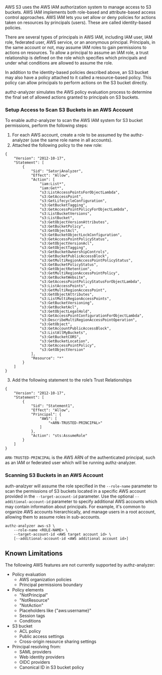 AWS S3 uses the AWS IAM authorization system to manage access to S3 buckets. AWS IAM implements both role-based and attribute-based access control approaches. AWS IAM lets you set allow or deny policies for actions taken on resources by principals (users). These are called identity-based policies.

There are several types of principals in AWS IAM, including IAM user, IAM role, federated user, AWS service, or an anonymous principal. Principals, in the same account or not, may assume IAM roles to gain permissions to actions on resources. To allow a principal to assume an IAM role, a trust relationship is defined on the role which specifies which principals and under what conditions are allowed to assume the role.

In addition to the identity-based policies described above, an S3 bucket may also have a policy attached to it called a resource-based policy. This policy can allow principals to perform actions on the S3 bucket directly.

authz-analyzer simulates the AWS policy evaluation process to determine the final set of allowed actions granted to principals on S3 buckets.

### Setup Access to Scan S3 Buckets in an AWS Account

To enable authz-analyzer to scan the AWS IAM system for S3 bucket permissions, perform the following steps:
1. For each AWS account, create a role to be assumed by the authz-analyzer (use the same role name in all accounts).
2. Attached the following policy to the new role:
```
{
    "Version": "2012-10-17",
    "Statement": [
        {
            "Sid": "SatoriAnalyzer",
            "Effect": "Allow",
            "Action": [
                "iam:List*",
                "iam:Get*",
                "s3:ListAccessPointsForObjectLambda",
                "s3:GetAccessPoint",
                "s3:GetLifecycleConfiguration",
                "s3:GetBucketTagging",
                "s3:GetAccessPointPolicyForObjectLambda",
                "s3:ListBucketVersions",
                "s3:ListBucket",
                "s3:GetObjectVersionAttributes",
                "s3:GetBucketPolicy",
                "s3:GetObjectAcl",
                "s3:GetBucketObjectLockConfiguration",
                "s3:GetAccessPointPolicyStatus",
                "s3:GetObjectVersionAcl",
                "s3:GetObjectTagging",
                "s3:GetBucketOwnershipControls",
                "s3:GetBucketPublicAccessBlock",
                "s3:GetMultiRegionAccessPointPolicyStatus",
                "s3:GetBucketPolicyStatus",
                "s3:GetObjectRetention",
                "s3:GetMultiRegionAccessPointPolicy",
                "s3:GetBucketWebsite",
                "s3:GetAccessPointPolicyStatusForObjectLambda",
                "s3:ListAccessPoints",
                "s3:GetMultiRegionAccessPoint",
                "s3:GetObjectAttributes",
                "s3:ListMultiRegionAccessPoints",
                "s3:GetBucketVersioning",
                "s3:GetBucketAcl",
                "s3:GetObjectLegalHold",
                "s3:GetAccessPointConfigurationForObjectLambda",
                "s3:DescribeMultiRegionAccessPointOperation",
                "s3:GetObject",
                "s3:GetAccountPublicAccessBlock",
                "s3:ListAllMyBuckets",
                "s3:GetBucketCORS",
                "s3:GetBucketLocation",
                "s3:GetAccessPointPolicy",
                "s3:GetObjectVersion"
            ],
            "Resource": "*"
        }
    ]
}
```
3. Add the following statement to the role’s Trust Relationships
```
{
    "Version": "2012-10-17",
    "Statement": [
        {
            "Sid": "Statement1",
            "Effect": "Allow",
            "Principal": {
                "AWS": [
                    "<ARN-TRUSTED-PRINCIPAL>"
                ]
            },
            "Action": "sts:AssumeRole"
        }
    ]
}
```
`ARN-TRUSTED-PRINCIPAL` is the AWS ARN of the authenticated principal, such as an IAM or federated user which will be running authz-analyzer.

### Scanning S3 Buckets in an AWS Account

auth-analzyer will assume the role specified in the `--role-name` parameter to scan the permissions of S3 buckets located in a specific AWS account provided in the `--target-account-id` parameter. Use the optional `--additional-account-id` parameter to specify additional AWS accounts which may contain information about principals. For example, it's common to organize AWS accounts hierarchically, and manage users in a root account, allowing them to assume roles in sub-accounts. 

```
authz-analyzer aws-s3 \
    --role-name <ROLE-NAME> \
    --target-account-id <AWS target account id> \
    [--additional-account-id <AWS additional account id>]
```

## Known Limitations
The following AWS features are not currently supported by authz-analyzer:

* Policy evaluation 
    * AWS organization policies
    * Principal permissions boundary    
* Policy elements
    * "NotPrincipal"
    * "NotResource"
    * "NotAction"
    * Placeholders like {"aws:username}"
    * Session tags
    * Conditions    
* S3 bucket
    * ACL policy
    * Public access settings
    * Cross-origin resource sharing settings
* Principal resolving from:
    * SAML providers
    * Web identity providers
    * OIDC providers
    * Canonical ID in S3 bucket policy 
